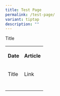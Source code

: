 ```yaml
---
title: Test Page
permalink: /test-page/
variant: tiptap
description: ""
---
```

<p>Title</p>
<p></p>
<table style="minWidth: 50px">
<colgroup>
<col>
<col>
</colgroup>
<tbody>
<tr>
<th rowspan="1" colspan="1">
<p>Date</p>
</th>
<th rowspan="1" colspan="1">
<p>Article</p>
</th>
</tr>
<tr>
<td rowspan="1" colspan="1">
<p>Title</p>
</td>
<td rowspan="1" colspan="1">
<p>Link</p>
</td>
</tr>
<tr>
<td rowspan="1" colspan="1">
<p></p>
</td>
<td rowspan="1" colspan="1">
<p></p>
</td>
</tr>
</tbody>
</table>
<p></p>